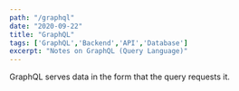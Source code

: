 ```yaml
---
path: "/graphql"
date: "2020-09-22"
title: "GraphQL"
tags: ['GraphQL','Backend','API','Database']
excerpt: "Notes on GraphQL (Query Language)"
---
```


GraphQL serves data in the form that the query requests it.
